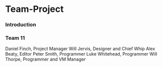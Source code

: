 # Team-Project
### Introduction


### Team 11
Daniel Finch, Project Manager
Will Jervis, Designer and Chief Whip
Alex Beaty, Editor
Peter Smith, Programmer
Luke Whitehead, Programmer
Will Thorpe, Programmer and VM Manager

